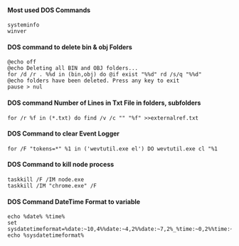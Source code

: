 #### Most used DOS Commands
```
systeminfo
winver
```
#### DOS command to delete bin & obj Folders
```
@echo off
@echo Deleting all BIN and OBJ folders...
for /d /r . %%d in (bin,obj) do @if exist "%%d" rd /s/q "%%d"
@echo folders have been deleted. Press any key to exit
pause > nul
```

#### DOS command Number of Lines in Txt File in folders, subfolders
```
for /r %f in (*.txt) do find /v /c "" "%f" >>externalref.txt
```

#### DOS Command to clear Event Logger
```
for /F "tokens=*" %1 in ('wevtutil.exe el') DO wevtutil.exe cl "%1
```

#### DOS Command to kill node process
```
taskkill /F /IM node.exe
taskkill /IM "chrome.exe" /F
```
#### DOS Command DateTime Format to variable
```
echo %date% %time%
set sysdatetimeformat=%date:~10,4%%date:~4,2%%date:~7,2%_%time:~0,2%%time:~3,2%_%time:~6,2%%time:~9,2%
echo %sysdatetimeformat%
```
